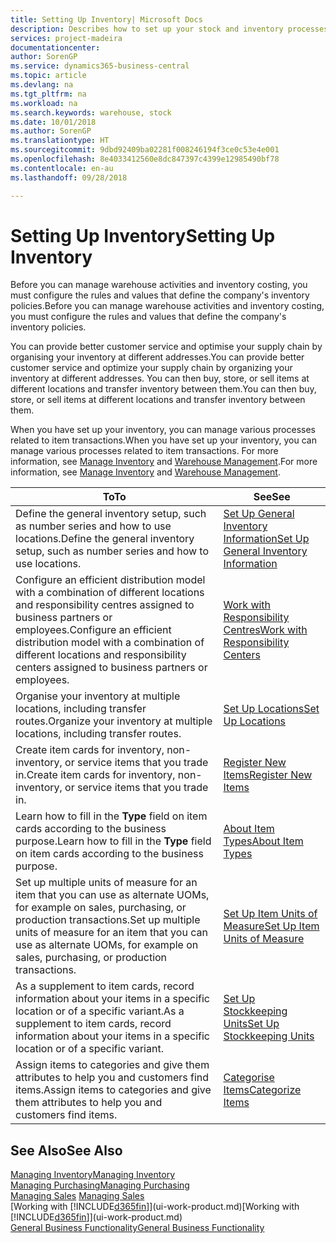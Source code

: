 ```yaml
---
title: Setting Up Inventory| Microsoft Docs
description: Describes how to set up your stock and inventory processes, including transfer routes and locations, such as warehouses.
services: project-madeira
documentationcenter: 
author: SorenGP
ms.service: dynamics365-business-central
ms.topic: article
ms.devlang: na
ms.tgt_pltfrm: na
ms.workload: na
ms.search.keywords: warehouse, stock
ms.date: 10/01/2018
ms.author: SorenGP
ms.translationtype: HT
ms.sourcegitcommit: 9dbd92409ba02281f008246194f3ce0c53e4e001
ms.openlocfilehash: 8e4033412560e8dc847397c4399e12985490bf78
ms.contentlocale: en-au
ms.lasthandoff: 09/28/2018

---
```

# <a name="setting-up-inventory"></a><span data-ttu-id="69043-103">Setting Up Inventory</span><span class="sxs-lookup"><span data-stu-id="69043-103">Setting Up Inventory</span></span>
<span data-ttu-id="69043-104">Before you can manage warehouse activities and inventory costing, you must configure the rules and values that define the company's inventory policies.</span><span class="sxs-lookup"><span data-stu-id="69043-104">Before you can manage warehouse activities and inventory costing, you must configure the rules and values that define the company's inventory policies.</span></span>

<span data-ttu-id="69043-105">You can provide better customer service and optimise your supply chain by organising your inventory at different addresses.</span><span class="sxs-lookup"><span data-stu-id="69043-105">You can provide better customer service and optimize your supply chain by organizing your inventory at different addresses.</span></span> <span data-ttu-id="69043-106">You can then buy, store, or sell items at different locations and transfer inventory between them.</span><span class="sxs-lookup"><span data-stu-id="69043-106">You can then buy, store, or sell items at different locations and transfer inventory between them.</span></span>

<span data-ttu-id="69043-107">When you have set up your inventory, you can manage various processes related to item transactions.</span><span class="sxs-lookup"><span data-stu-id="69043-107">When you have set up your inventory, you can manage various processes related to item transactions.</span></span> <span data-ttu-id="69043-108">For more information, see [Manage Inventory](inventory-manage-inventory.md) and [Warehouse Management](warehouse-manage-warehouse.md).</span><span class="sxs-lookup"><span data-stu-id="69043-108">For more information, see [Manage Inventory](inventory-manage-inventory.md) and [Warehouse Management](warehouse-manage-warehouse.md).</span></span>

| <span data-ttu-id="69043-109">To</span><span class="sxs-lookup"><span data-stu-id="69043-109">To</span></span> | <span data-ttu-id="69043-110">See</span><span class="sxs-lookup"><span data-stu-id="69043-110">See</span></span> |
| --- | --- |
| <span data-ttu-id="69043-111">Define the general inventory setup, such as number series and how to use locations.</span><span class="sxs-lookup"><span data-stu-id="69043-111">Define the general inventory setup, such as number series and how to use locations.</span></span> |[<span data-ttu-id="69043-112">Set Up General Inventory Information</span><span class="sxs-lookup"><span data-stu-id="69043-112">Set Up General Inventory Information</span></span>](inventory-how-setup-general.md) |
|<span data-ttu-id="69043-113">Configure an efficient distribution model with a combination of different locations and responsibility centres assigned to business partners or employees.</span><span class="sxs-lookup"><span data-stu-id="69043-113">Configure an efficient distribution model with a combination of different locations and responsibility centers assigned to business partners or employees.</span></span>|[<span data-ttu-id="69043-114">Work with Responsibility Centres</span><span class="sxs-lookup"><span data-stu-id="69043-114">Work with Responsibility Centers</span></span>](inventory-responsibility-centers.md)|
| <span data-ttu-id="69043-115">Organise your inventory at multiple locations, including transfer routes.</span><span class="sxs-lookup"><span data-stu-id="69043-115">Organize your inventory at multiple locations, including transfer routes.</span></span> |[<span data-ttu-id="69043-116">Set Up Locations</span><span class="sxs-lookup"><span data-stu-id="69043-116">Set Up Locations</span></span>](inventory-how-register-new-items.md) |
| <span data-ttu-id="69043-117">Create item cards for inventory, non-inventory, or service items that you trade in.</span><span class="sxs-lookup"><span data-stu-id="69043-117">Create item cards for inventory, non-inventory, or service items that you trade in.</span></span> |[<span data-ttu-id="69043-118">Register New Items</span><span class="sxs-lookup"><span data-stu-id="69043-118">Register New Items</span></span>](inventory-how-register-new-items.md) |
|<span data-ttu-id="69043-119">Learn how to fill in the **Type** field on item cards according to the business purpose.</span><span class="sxs-lookup"><span data-stu-id="69043-119">Learn how to fill in the **Type** field on item cards according to the business purpose.</span></span>|[<span data-ttu-id="69043-120">About Item Types</span><span class="sxs-lookup"><span data-stu-id="69043-120">About Item Types</span></span>](inventory-about-item-types.md)| 
|<span data-ttu-id="69043-121">Set up multiple units of measure for an item that you can use as alternate UOMs, for example on sales, purchasing, or production transactions.</span><span class="sxs-lookup"><span data-stu-id="69043-121">Set up multiple units of measure for an item that you can use as alternate UOMs, for example on sales, purchasing, or production transactions.</span></span>|[<span data-ttu-id="69043-122">Set Up Item Units of Measure</span><span class="sxs-lookup"><span data-stu-id="69043-122">Set Up Item Units of Measure</span></span>](inventory-how-setup-units-of-measure.md)|
|<span data-ttu-id="69043-123">As a supplement to item cards, record information about your items in a specific location or of a specific variant.</span><span class="sxs-lookup"><span data-stu-id="69043-123">As a supplement to item cards, record information about your items in a specific location or of a specific variant.</span></span>|[<span data-ttu-id="69043-124">Set Up Stockkeeping Units</span><span class="sxs-lookup"><span data-stu-id="69043-124">Set Up Stockkeeping Units</span></span>](inventory-how-to-set-up-stockkeeping-units.md)|
| <span data-ttu-id="69043-125">Assign items to categories and give them attributes to help you and customers find items.</span><span class="sxs-lookup"><span data-stu-id="69043-125">Assign items to categories and give them attributes to help you and customers find items.</span></span> |[<span data-ttu-id="69043-126">Categorise Items</span><span class="sxs-lookup"><span data-stu-id="69043-126">Categorize Items</span></span>](inventory-how-categorize-items.md) |

## <a name="see-also"></a><span data-ttu-id="69043-127">See Also</span><span class="sxs-lookup"><span data-stu-id="69043-127">See Also</span></span>
[<span data-ttu-id="69043-128">Managing Inventory</span><span class="sxs-lookup"><span data-stu-id="69043-128">Managing Inventory</span></span>](inventory-manage-inventory.md)  
[<span data-ttu-id="69043-129">Managing Purchasing</span><span class="sxs-lookup"><span data-stu-id="69043-129">Managing Purchasing</span></span>](purchasing-manage-purchasing.md)  
<span data-ttu-id="69043-130">[Managing Sales](sales-manage-sales.md)  </span><span class="sxs-lookup"><span data-stu-id="69043-130">[Managing Sales](sales-manage-sales.md)  </span></span>  
<span data-ttu-id="69043-131">[Working with [!INCLUDE[d365fin](includes/d365fin_md.md)]](ui-work-product.md)</span><span class="sxs-lookup"><span data-stu-id="69043-131">[Working with [!INCLUDE[d365fin](includes/d365fin_md.md)]](ui-work-product.md)</span></span>  
[<span data-ttu-id="69043-132">General Business Functionality</span><span class="sxs-lookup"><span data-stu-id="69043-132">General Business Functionality</span></span>](ui-across-business-areas.md)

